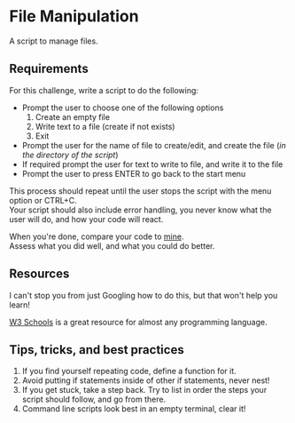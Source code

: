 # File Manipulation
A script to manage files.

## Requirements
For this challenge, write a script to do the following:

- Prompt the user to choose one of the following options
    1. Create an empty file
    2. Write text to a file (create if not exists)
    3. Exit
- Prompt the user for the name of file to create/edit, and create the file (*in the directory of the script*)
- If required prompt the user for text to write to file, and write it to the file
- Prompt the user to press ENTER to go back to the start menu

This process should repeat until the user stops the script with the menu option or CTRL+C. \
Your script should also include error handling, you never know what the user will do, and how your code will react.

When you're done, compare your code to [mine](fileController.py). \
Assess what you did well, and what you could do better.

## Resources
I can't stop you from just Googling how to do this, but that won't help you learn!

[W3 Schools](https://www.w3schools.com/python/default.asp) is a great resource for almost any programming language.

## Tips, tricks, and best practices
1. If you find yourself repeating code, define a function for it.
2. Avoid putting if statements inside of other if statements, never nest!
3. If you get stuck, take a step back. Try to list in order the steps your script should follow, and go from there.
4. Command line scripts look best in an empty terminal, clear it!

